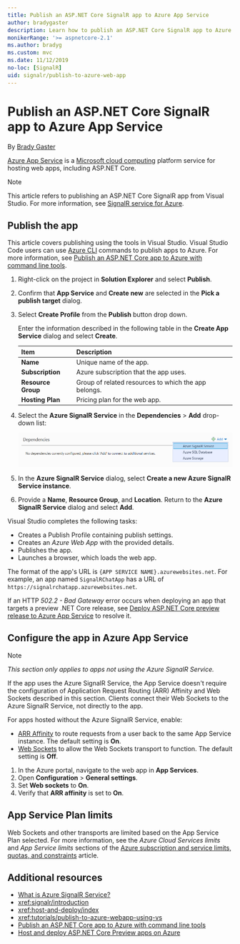 ```yaml
---
title: Publish an ASP.NET Core SignalR app to Azure App Service
author: bradygaster
description: Learn how to publish an ASP.NET Core SignalR app to Azure App Service.
monikerRange: '>= aspnetcore-2.1'
ms.author: bradyg
ms.custom: mvc
ms.date: 11/12/2019
no-loc: [SignalR]
uid: signalr/publish-to-azure-web-app
---
```

# Publish an ASP.NET Core SignalR app to Azure App Service

By [Brady Gaster](https://twitter.com/bradygaster)

[Azure App Service](/azure/app-service/app-service-web-overview) is a [Microsoft cloud computing](https://azure.microsoft.com/) platform service for hosting web apps, including ASP.NET Core.

> [!NOTE]
> This article refers to publishing an ASP.NET Core SignalR app from Visual Studio. For more information, see [SignalR service for Azure](https://azure.microsoft.com/services/signalr-service).

## Publish the app

This article covers publishing using the tools in Visual Studio. Visual Studio Code users can use [Azure CLI](/cli/azure) commands to publish apps to Azure. For more information, see [Publish an ASP.NET Core app to Azure with command line tools](/azure/app-service/app-service-web-get-started-dotnet).

1. Right-click on the project in **Solution Explorer** and select **Publish**.

1. Confirm that **App Service** and **Create new** are selected in the **Pick a publish target** dialog.

1. Select **Create Profile** from the **Publish** button drop down.

   Enter the information described in the following table in the **Create App Service** dialog and select **Create**.

   | Item               | Description |
   | ------------------ | ----------- |
   | **Name**           | Unique name of the app. |
   | **Subscription**   | Azure subscription that the app uses. |
   | **Resource Group** | Group of related resources to which the app belongs. |
   | **Hosting Plan**   | Pricing plan for the web app. |

1. Select the **Azure SignalR Service** in the **Dependencies** > **Add** drop-down list:

   ![Dependencies area showing the selection of Azure SignalR Service in the Add drop-down list](publish-to-azure-web-app/_static/signalr-service-dependency.png)

1. In the **Azure SignalR Service** dialog, select **Create a new Azure SignalR Service instance**.

1. Provide a **Name**, **Resource Group**, and **Location**. Return to the **Azure SignalR Service** dialog and select **Add**.

Visual Studio completes the following tasks:

* Creates a Publish Profile containing publish settings.
* Creates an *Azure Web App* with the provided details.
* Publishes the app.
* Launches a browser, which loads the web app.

The format of the app's URL is `{APP SERVICE NAME}.azurewebsites.net`. For example, an app named `SignalRChatApp` has a URL of `https://signalrchatapp.azurewebsites.net`.

If an HTTP *502.2 - Bad Gateway* error occurs when deploying an app that targets a preview .NET Core release, see [Deploy ASP.NET Core preview release to Azure App Service](xref:host-and-deploy/azure-apps/index#deploy-aspnet-core-preview-release-to-azure-app-service) to resolve it.

## Configure the app in Azure App Service

> [!NOTE]
> *This section only applies to apps not using the Azure SignalR Service.*
>
> If the app uses the Azure SignalR Service, the App Service doesn't require the configuration of Application Request Routing (ARR) Affinity and Web Sockets described in this section. Clients connect their Web Sockets to the Azure SignalR Service, not directly to the app.

For apps hosted without the Azure SignalR Service, enable:

* [ARR Affinity](https://azure.github.io/AppService/2016/05/16/Disable-Session-affinity-cookie-(ARR-cookie)-for-Azure-web-apps.html) to route requests from a user back to the same App Service instance. The default setting is **On**.
* [Web Sockets](xref:fundamentals/websockets) to allow the Web Sockets transport to function. The default setting is **Off**.

1. In the Azure portal, navigate to the web app in **App Services**.
1. Open **Configuration** > **General settings**.
1. Set **Web sockets** to **On**.
1. Verify that **ARR affinity** is set to **On**.

## App Service Plan limits

Web Sockets and other transports are limited based on the App Service Plan selected. For more information, see the *Azure Cloud Services limits* and *App Service limits* sections of the [Azure subscription and service limits, quotas, and constraints](/azure/azure-subscription-service-limits#app-service-limits) article.

## Additional resources

* [What is Azure SignalR Service?](/azure/azure-signalr/signalr-overview)
* <xref:signalr/introduction>
* <xref:host-and-deploy/index>
* <xref:tutorials/publish-to-azure-webapp-using-vs>
* [Publish an ASP.NET Core app to Azure with command line tools](/azure/app-service/app-service-web-get-started-dotnet)
* [Host and deploy ASP.NET Core Preview apps on Azure](xref:host-and-deploy/azure-apps/index#deploy-aspnet-core-preview-release-to-azure-app-service)
